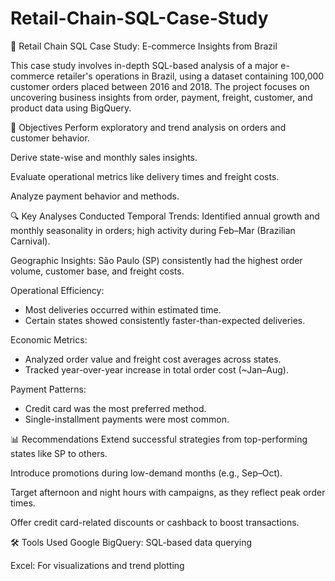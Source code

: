 # Retail-Chain-SQL-Case-Study

🛒 Retail Chain SQL Case Study: E-commerce Insights from Brazil

This case study involves in-depth SQL-based analysis of a major e-commerce retailer's operations in Brazil, using a dataset containing 100,000 customer orders placed between 2016 and 2018. The project focuses on uncovering business insights from order, payment, freight, customer, and product data using BigQuery.

📌 Objectives
Perform exploratory and trend analysis on orders and customer behavior.

Derive state-wise and monthly sales insights.

Evaluate operational metrics like delivery times and freight costs.

Analyze payment behavior and methods.

🔍 Key Analyses Conducted
Temporal Trends: Identified annual growth and monthly seasonality in orders; high activity during Feb–Mar (Brazilian Carnival).

Geographic Insights: São Paulo (SP) consistently had the highest order volume, customer base, and freight costs.

Operational Efficiency:
- Most deliveries occurred within estimated time.
- Certain states showed consistently faster-than-expected deliveries.

Economic Metrics:
- Analyzed order value and freight cost averages across states.
- Tracked year-over-year increase in total order cost (~Jan–Aug).

Payment Patterns:
- Credit card was the most preferred method.
- Single-installment payments were most common.

📊 Recommendations
Extend successful strategies from top-performing states like SP to others.

Introduce promotions during low-demand months (e.g., Sep–Oct).

Target afternoon and night hours with campaigns, as they reflect peak order times.

Offer credit card-related discounts or cashback to boost transactions.

🛠️ Tools Used
Google BigQuery: SQL-based data querying

Excel: For visualizations and trend plotting
